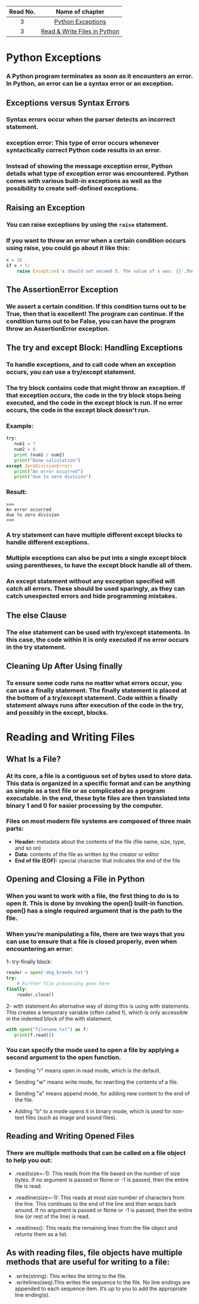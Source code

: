 |Read No. | Name of chapter|
|:---------: |:--------------:|
|3|[Python Exceptions](Exceptions-in-Python.md)
|3|[Read & Write Files in Python](Reading_and_Writing_Files_in_Python.md)












# Python Exceptions

### A Python program terminates as soon as it encounters an error. In Python, an error can be a syntax error or an exception.

## Exceptions versus Syntax Errors

### Syntax errors occur when the parser detects an incorrect statement.

### exception error: This type of error occurs whenever syntactically correct Python code results in an error.

### Instead of showing the message exception error, Python details what type of exception error was encountered. Python comes with various built-in exceptions as well as the possibility to create self-defined exceptions.


## Raising an Exception
### You can raise exceptions by using the `raise` statement.

### If you want to throw an error when a certain condition occurs using raise, you could go about it like this:

```python
x = 10
if x > 5:
    raise Exception('x should not exceed 5. The value of x was: {}'.format(x))
```

## The AssertionError Exception

###  We assert a certain condition. If this condition turns out to be True, then that is excellent! The program can continue. If the condition turns out to be False, you can have the program throw an AssertionError exception.

## The try and except Block: Handling Exceptions

### To handle exceptions, and to call code when an exception occurs, you can use a try/except statement.
### The try block contains code that might throw an exception. If that exception occurs, the code in the try block stops being executed, and the code in the except block is run. If no error occurs, the code in the except block doesn't run.
### Example:
```python
try:
   num1 = 7
   num2 = 0
   print (num1 / num2)
   print("Done calculation")
except ZeroDivisionError:
   print("An error occurred")
   print("due to zero division")
```

### Result:
```
>>>
An error occurred
due to zero division
>>>
```

### A try statement can have multiple different except blocks to handle different exceptions.
### Multiple exceptions can also be put into a single except block using parentheses, to have the except block handle all of them.

### An except statement without any exception specified will catch all errors. These should be used sparingly, as they can catch unexpected errors and hide programming mistakes.

## The else Clause
### The else statement can be used with try/except statements. In this case, the code within it is only executed if no error occurs in the try statement.

## Cleaning Up After Using finally
### To ensure some code runs no matter what errors occur, you can use a finally statement. The finally statement is placed at the bottom of a try/except statement. Code within a finally statement always runs after execution of the code in the try, and possibly in the except, blocks.



# Reading and Writing Files

## What Is a File?
### At its core, a file is a contiguous set of bytes used to store data. This data is organized in a specific format and can be anything as simple as a text file or as complicated as a program executable. In the end, these byte files are then translated into binary 1 and 0 for easier processing by the computer.

### Files on most modern file systems are composed of three main parts:

- **Header:** metadata about the contents of the file (file name, size, type, and so on)
- **Data:** contents of the file as written by the creator or editor
- **End of file (EOF):** special character that indicates the end of the file

## Opening and Closing a File in Python
### When you want to work with a file, the first thing to do is to open it. This is done by invoking the open() built-in function. open() has a single required argument that is the path to the file.

### When you’re manipulating a file, there are two ways that you can use to ensure that a file is closed properly, even when encountering an error:
1- try-finally block:
```python
reader = open('dog_breeds.txt')
try:
    # Further file processing goes here
finally:
    reader.close()
```

2- with statement:An alternative way of doing this is using with statements. This creates a temporary variable (often called f), which is only accessible in the indented block of the with statement.
```python
with open("filename.txt") as f:
   print(f.read())
```

### You can specify the mode used to open a file by applying a second argument to the open function.

- Sending "r" means open in read mode, which is the default.
- Sending "w" means write mode, for rewriting the contents of a file.
- Sending "a" means append mode, for adding new content to the end of the file.

- Adding "b" to a mode opens it in binary mode, which is used for non-text files (such as image and sound files).

## Reading and Writing Opened Files

### There are multiple methods that can be called on a file object to help you out:

- .read(size=-1): This reads from the file based on the number of size bytes. If no argument is passed or None or -1 is passed, then the entire file is read.

- .readline(size=-1): This reads at most size number of characters from the line. This continues to the end of the line and then wraps back around. If no argument is passed or None or -1 is passed, then the entire line (or rest of the line) is read.

- .readlines(): This reads the remaining lines from the file object and returns them as a list.

## As with reading files, file objects have multiple methods that are useful for writing to a file:

- .write(string): This writes the string to the file.
- .writelines(seq):This writes the sequence to the file. No line endings are appended to each sequence item. It’s up to you to add the appropriate line ending(s).